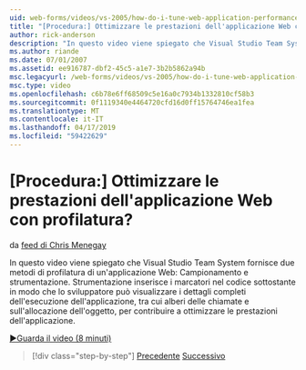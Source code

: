 ```yaml
---
uid: web-forms/videos/vs-2005/how-do-i-tune-web-application-performance-with-profiling
title: "[Procedura:] Ottimizzare le prestazioni dell'applicazione Web con profilatura? | Microsoft Docs"
author: rick-anderson
description: "In questo video viene spiegato che Visual Studio Team System fornisce due metodi di profilatura di un'applicazione Web: Campionamento e strumentazione. Strumentazione inje..."
ms.author: riande
ms.date: 07/01/2007
ms.assetid: ee916787-dbf2-45c5-a1e7-3b2b5862a94b
msc.legacyurl: /web-forms/videos/vs-2005/how-do-i-tune-web-application-performance-with-profiling
msc.type: video
ms.openlocfilehash: c6b78e6ff68509c5e16a0c7934b1332810cf58b3
ms.sourcegitcommit: 0f1119340e4464720cfd16d0ff15764746ea1fea
ms.translationtype: MT
ms.contentlocale: it-IT
ms.lasthandoff: 04/17/2019
ms.locfileid: "59422629"
---
```

# <a name="how-do-i-tune-web-application-performance-with-profiling"></a>[Procedura:] Ottimizzare le prestazioni dell'applicazione Web con profilatura?

da [feed di Chris Menegay](https://twitter.com/CMenegay)

In questo video viene spiegato che Visual Studio Team System fornisce due metodi di profilatura di un'applicazione Web: Campionamento e strumentazione. Strumentazione inserisce i marcatori nel codice sottostante in modo che lo sviluppatore può visualizzare i dettagli completi dell'esecuzione dell'applicazione, tra cui alberi delle chiamate e sull'allocazione dell'oggetto, per contribuire a ottimizzare le prestazioni dell'applicazione.

[&#9654;Guarda il video (8 minuti)](https://channel9.msdn.com/Blogs/ASP-NET-Site-Videos/how-do-i-tune-web-application-performance-with-profiling)

> [!div class="step-by-step"]
> [Precedente](how-do-i-load-test-a-web-application.md)
> [Successivo](how-do-i-set-up-distributed-load-testing-for-high-volume-tests.md)
